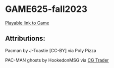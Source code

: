 # GAME625-fall2023

[Playable link to Game](https://sarahashemii.github.io/game625-fall2023/assignments/assignment01/play)

## Attributions:<br>
Pacman by J-Toastie [CC-BY] via Poly Pizza <br>


PAC-MAN ghosts by HookedonMSG via [CG Trader](https://www.cgtrader.com)

